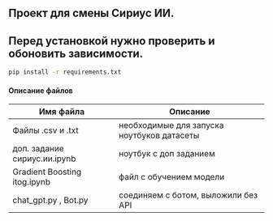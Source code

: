 ## Проект для смены Сириус ИИ.

## Перед установкой нужно проверить и обоновить зависимости.
```cmd
pip install -r requirements.txt
```
#### Описание файлов

| Имя файла | Описание |
| --------- | -------- |
| Файлы .csv и .txt| необходимые для запуска ноутбуков датасеты |
| доп. задание сириус.ии.ipynb | ноутбук с доп заданием |
| Gradient Boosting itog.ipynb | файл с обучением модели |
| chat_gpt.py , Bot.py | соединяем с ботом, выложили без API |

